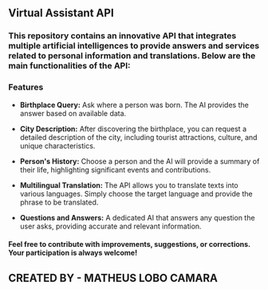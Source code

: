 ## Virtual Assistant API

### This repository contains an innovative API that integrates multiple artificial intelligences to provide answers and services related to personal information and translations. Below are the main functionalities of the API:

### Features

+ **Birthplace Query:** Ask where a person was born. The AI provides the answer based on available data.

+ **City Description:** After discovering the birthplace, you can request a detailed description of the city, including tourist attractions, culture, and unique characteristics.

+ **Person's History:** Choose a person and the AI will provide a summary of their life, highlighting significant events and contributions.

+ **Multilingual Translation:** The API allows you to translate texts into various languages. Simply choose the target language and provide the phrase to be translated.

+ **Questions and Answers:** A dedicated AI that answers any question the user asks, providing accurate and relevant information.

#### Feel free to contribute with improvements, suggestions, or corrections. Your participation is always welcome!


## CREATED BY - MATHEUS LOBO CAMARA
